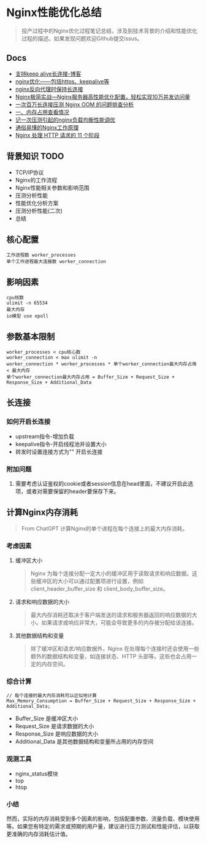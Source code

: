 # Nginx性能优化总结

> 投产过程中的Nginx优化过程笔记总结，涉及到技术背景的介绍和性能优化过程的描述。如果发现问题欢迎Github提交issus。

## Docs

- [支持keep alive长连接-博客](https://skyao.gitbooks.io/learning-nginx/content/documentation/keep_alive.html)
- [nginx优化——包括https、keepalive等](https://lanjingling.github.io/2016/06/11/nginx-https-keepalived-youhua/)
- [nginx反向代理时保持长连接](https://cloud.tencent.com/developer/article/1832932)
- [Nginx极简实战—Nginx服务器高性能优化配置，轻松实现10万并发访问量](https://developer.aliyun.com/article/791260?spm=a2c6h.12873639.article-detail.15.39af6e4b38k1Ko)
- [一次百万长连接压测 Nginx OOM 的问题排查分析](https://zhuanlan.zhihu.com/p/507744061)
- [一、内存占用查看情况](https://www.cnblogs.com/sandyflower/p/14349649.html)
- [记一次压测引起的nginx负载均衡性能调优](https://xiaorui.cc/archives/3495)
- [通俗易懂的Nginx工作原理](https://xiaorui.cc/archives/3495)
- [Nginx 处理 HTTP 请求的 11 个阶段](https://iziyang.github.io/2020/04/12/5-nginx/)

## 背景知识 TODO

- TCP/IP协议
- Nginx的工作流程
- Nginx性能相关参数和影响范围
- 压测分析性能
- 性能优化分析方案
- 压测分析性能(二次)
- 总结

## 核心配置

```text
工作进程数 worker_processes
单个工作进程最大连接数 worker_connection
```

## 影响因素

```text
cpu核数
ulimit -n 65534
最大内存
io模型 use epoll
```

## 参数基本限制

```text
worker_processes < cpu核心数
worker_connection < max ulimit -n
worker_connection * worker_processes * 单个worker_connection最大内存占用 < 最大内存
单个worker_connection最大内存占用 = Buffer_Size + Request_Size + Response_Size + Additional_Data
```

## 长连接

### 如何开启长连接

- upstream指令-增加负载
- keepalive指令-开启线程池并设置大小
- 转发时设置连接方式为"" 开启长连接

### 附加问题

1. 需要考虑认证鉴权的cookie或者session信息在head里面，不建议开启此选项，或者对需要保留的header要保存下来。

## 计算Nginx内存消耗

> From ChatGPT
> 计算Nginx的单个进程在每个连接上的最大内存消耗。

### 考虑因素

1. 缓冲区大小
   > Nginx 为每个连接分配一定大小的缓冲区用于读取请求和响应数据。这些缓冲区的大小可以通过配置项进行设置，例如 client_header_buffer_size 和 client_body_buffer_size。
2. 请求和响应数据的大小
   > 最大内存消耗还取决于客户端发送的请求和服务器返回的响应数据的大小。如果请求或响应非常大，可能会导致更多的内存被分配给该连接。
3. 其他数据结构和变量
   > 除了缓冲区和请求/响应数据外，Nginx 在处理每个连接时还会使用一些额外的数据结构和变量，如连接状态、HTTP 头部等。这些也会占用一定的内存空间。

### 综合计算

```text
// 每个连接的最大内存消耗可以近似地计算
Max_Memory_Consumption = Buffer_Size + Request_Size + Response_Size + Additional_Data;
```

- Buffer_Size 是缓冲区大小
- Request_Size 是请求数据的大小
- Response_Size 是响应数据的大小
- Additional_Data 是其他数据结构和变量所占用的内存空间

### 观测工具

- nginx_status模块
- top
- htop

### 小结

然而，实际的内存消耗受到多个因素的影响，包括配置参数、流量负载、模块使用等。如果您有特定的需求或预期的用户量，建议进行压力测试和性能评估，以获取更准确的内存消耗估计值。
